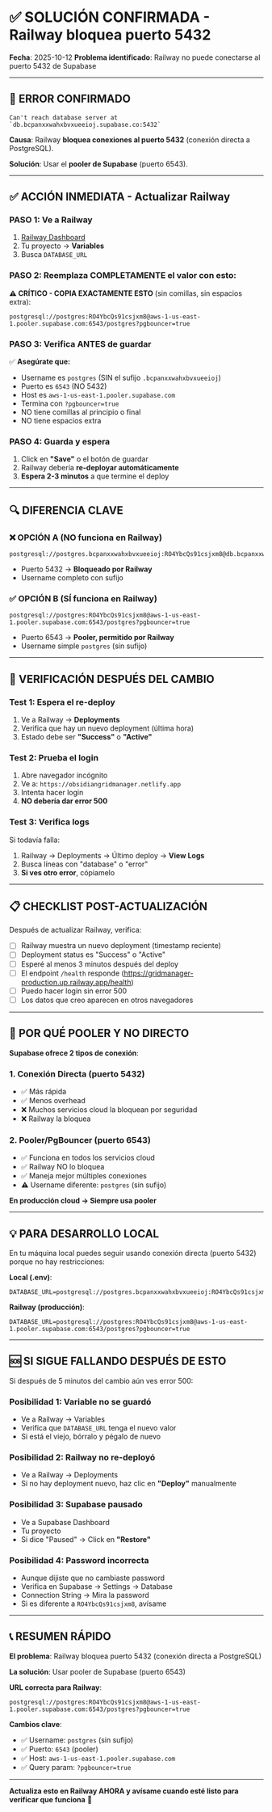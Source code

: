 # ✅ SOLUCIÓN CONFIRMADA - Railway bloquea puerto 5432

**Fecha**: 2025-10-12
**Problema identificado**: Railway no puede conectarse al puerto 5432 de Supabase

---

## 🎯 ERROR CONFIRMADO

```
Can't reach database server at `db.bcpanxxwahxbvxueeioj.supabase.co:5432`
```

**Causa**: Railway **bloquea conexiones al puerto 5432** (conexión directa a PostgreSQL).

**Solución**: Usar el **pooler de Supabase** (puerto 6543).

---

## ✅ ACCIÓN INMEDIATA - Actualizar Railway

### PASO 1: Ve a Railway

1. [Railway Dashboard](https://railway.app/dashboard)
2. Tu proyecto → **Variables**
3. Busca `DATABASE_URL`

### PASO 2: Reemplaza COMPLETAMENTE el valor con esto:

**⚠️ CRÍTICO - COPIA EXACTAMENTE ESTO** (sin comillas, sin espacios extra):

```
postgresql://postgres:RO4YbcQs91csjxm8@aws-1-us-east-1.pooler.supabase.com:6543/postgres?pgbouncer=true
```

### PASO 3: Verifica ANTES de guardar

✅ **Asegúrate que:**
- Username es `postgres` (SIN el sufijo `.bcpanxxwahxbvxueeioj`)
- Puerto es `6543` (NO 5432)
- Host es `aws-1-us-east-1.pooler.supabase.com`
- Termina con `?pgbouncer=true`
- NO tiene comillas al principio o final
- NO tiene espacios extra

### PASO 4: Guarda y espera

1. Click en **"Save"** o el botón de guardar
2. Railway debería **re-deployar automáticamente**
3. **Espera 2-3 minutos** a que termine el deploy

---

## 🔍 DIFERENCIA CLAVE

### ❌ OPCIÓN A (NO funciona en Railway)
```
postgresql://postgres.bcpanxxwahxbvxueeioj:RO4YbcQs91csjxm8@db.bcpanxxwahxbvxueeioj.supabase.co:5432/postgres
```
- Puerto 5432 → **Bloqueado por Railway**
- Username completo con sufijo

### ✅ OPCIÓN B (SÍ funciona en Railway)
```
postgresql://postgres:RO4YbcQs91csjxm8@aws-1-us-east-1.pooler.supabase.com:6543/postgres?pgbouncer=true
```
- Puerto 6543 → **Pooler, permitido por Railway**
- Username simple `postgres` (sin sufijo)

---

## 🧪 VERIFICACIÓN DESPUÉS DEL CAMBIO

### Test 1: Espera el re-deploy

1. Ve a Railway → **Deployments**
2. Verifica que hay un nuevo deployment (última hora)
3. Estado debe ser **"Success"** o **"Active"**

### Test 2: Prueba el login

1. Abre navegador incógnito
2. Ve a: `https://obsidiangridmanager.netlify.app`
3. Intenta hacer login
4. **NO debería dar error 500**

### Test 3: Verifica logs

Si todavía falla:
1. Railway → Deployments → Último deploy → **View Logs**
2. Busca líneas con "database" o "error"
3. **Si ves otro error**, cópiamelo

---

## 📋 CHECKLIST POST-ACTUALIZACIÓN

Después de actualizar Railway, verifica:

- [ ] Railway muestra un nuevo deployment (timestamp reciente)
- [ ] Deployment status es "Success" o "Active"
- [ ] Esperé al menos 3 minutos después del deploy
- [ ] El endpoint `/health` responde (https://gridmanager-production.up.railway.app/health)
- [ ] Puedo hacer login sin error 500
- [ ] Los datos que creo aparecen en otros navegadores

---

## 🎯 POR QUÉ POOLER Y NO DIRECTO

**Supabase ofrece 2 tipos de conexión**:

### 1. Conexión Directa (puerto 5432)
- ✅ Más rápida
- ✅ Menos overhead
- ❌ Muchos servicios cloud la bloquean por seguridad
- ❌ Railway la bloquea

### 2. Pooler/PgBouncer (puerto 6543)
- ✅ Funciona en todos los servicios cloud
- ✅ Railway NO lo bloquea
- ✅ Maneja mejor múltiples conexiones
- ⚠️ Username diferente: `postgres` (sin sufijo)

**En producción cloud → Siempre usa pooler**

---

## 💡 PARA DESARROLLO LOCAL

En tu máquina local puedes seguir usando conexión directa (puerto 5432) porque no hay restricciones:

**Local (.env)**:
```
DATABASE_URL=postgresql://postgres.bcpanxxwahxbvxueeioj:RO4YbcQs91csjxm8@db.bcpanxxwahxbvxueeioj.supabase.co:5432/postgres
```

**Railway (producción)**:
```
DATABASE_URL=postgresql://postgres:RO4YbcQs91csjxm8@aws-1-us-east-1.pooler.supabase.com:6543/postgres?pgbouncer=true
```

---

## 🆘 SI SIGUE FALLANDO DESPUÉS DE ESTO

Si después de 5 minutos del cambio aún ves error 500:

### Posibilidad 1: Variable no se guardó
- Ve a Railway → Variables
- Verifica que `DATABASE_URL` tenga el nuevo valor
- Si está el viejo, bórralo y pégalo de nuevo

### Posibilidad 2: Railway no re-deployó
- Ve a Railway → Deployments
- Si no hay deployment nuevo, haz clic en **"Deploy"** manualmente

### Posibilidad 3: Supabase pausado
- Ve a Supabase Dashboard
- Tu proyecto
- Si dice "Paused" → Click en **"Restore"**

### Posibilidad 4: Password incorrecta
- Aunque dijiste que no cambiaste password
- Verifica en Supabase → Settings → Database
- Connection String → Mira la password
- Si es diferente a `RO4YbcQs91csjxm8`, avísame

---

## 📞 RESUMEN RÁPIDO

**El problema**: Railway bloquea puerto 5432 (conexión directa a PostgreSQL)

**La solución**: Usar pooler de Supabase (puerto 6543)

**URL correcta para Railway**:
```
postgresql://postgres:RO4YbcQs91csjxm8@aws-1-us-east-1.pooler.supabase.com:6543/postgres?pgbouncer=true
```

**Cambios clave**:
- ✅ Username: `postgres` (sin sufijo)
- ✅ Puerto: `6543` (pooler)
- ✅ Host: `aws-1-us-east-1.pooler.supabase.com`
- ✅ Query param: `?pgbouncer=true`

---

**Actualiza esto en Railway AHORA y avísame cuando esté listo para verificar que funciona** 🚀
